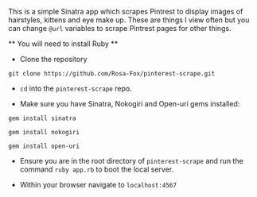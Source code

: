 This is a simple Sinatra app which scrapes Pintrest to display images of hairstyles, kittens and eye make up. 
These are things I view often but you can change `@url` variables to scrape Pintrest pages for other things.

** You will need to install Ruby **

* Clone the repository
```
git clone https://github.com/Rosa-Fox/pinterest-scrape.git
```

* `cd` into the `pinterest-scrape` repo. 

* Make sure you have Sinatra, Nokogiri and Open-uri gems installed:

```
gem install sinatra
```
```
gem install nokogiri
```
```
gem install open-uri
```

* Ensure you are in the root directory of `pinterest-scrape` and run the command `ruby app.rb` to boot the local server.

* Within your browser navigate to `localhost:4567`

